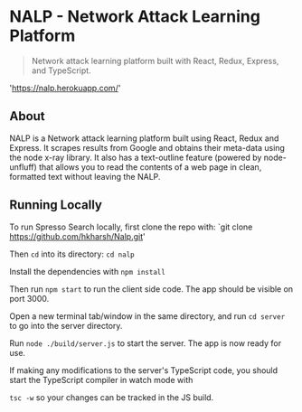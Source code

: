 # NALP - Network Attack Learning Platform

>Network attack learning platform built with React, Redux, Express, and TypeScript.

'https://nalp.herokuapp.com/'

## About
NALP is a Network attack learning platform built using React, Redux and Express. It scrapes results from Google and obtains their meta-data using the node x-ray library. It also has a text-outline feature (powered by node-unfluff) that allows you to read the contents of a web page in clean, formatted text without leaving the NALP.

## Running Locally
To run Spresso Search locally, first clone the repo with: `git clone https://github.com/hkharsh/Nalp.git'


Then `cd` into its directory:  `cd nalp`

Install the dependencies with `npm install`

Then run `npm start` to run the client side code. The app should be visible on port 3000.

Open a new terminal tab/window in the same directory, and run `cd server` to go into the server directory.

Run `node ./build/server.js` to start the server. The app is now ready for use.

If making any modifications to the server's TypeScript code, you should start the TypeScript compiler in watch mode with

 `tsc -w` so your changes can be tracked in the JS build.
